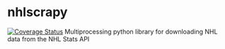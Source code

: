 # nhlscrapy
[![Coverage Status](https://coveralls.io/repos/github/xaaaaav/nhlscrapy/badge.svg)](https://coveralls.io/github/xaaaaav/nhlscrapy)
Multiprocessing python library for downloading NHL data from the NHL Stats API
